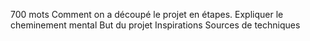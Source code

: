 700 mots
Comment on a découpé le projet en étapes.
Expliquer le cheminement mental
But du projet
Inspirations
Sources de techniques

